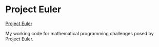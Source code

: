 # Project Euler

[Project Euler](https://projecteuler.net/)

My working code for mathematical programming challenges posed by Project Euler.
